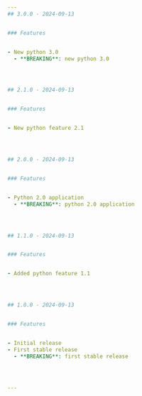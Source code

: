 ```yaml
---
## 3.0.0 - 2024-09-13


### Features


- New python 3.0 
  - **BREAKING**: new python 3.0




## 2.1.0 - 2024-09-13


### Features


- New python feature 2.1 




## 2.0.0 - 2024-09-13


### Features


- Python 2.0 application 
  - **BREAKING**: python 2.0 application




## 1.1.0 - 2024-09-13


### Features


- Added python feature 1.1 




## 1.0.0 - 2024-09-13


### Features


- Initial release 
- First stable release 
  - **BREAKING**: first stable release




---
```

